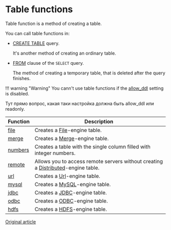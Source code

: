 # Table functions

Table function is a method of creating a table.

You can call table functions in:

* [CREATE TABLE](../create.md) query.

    It's another method of creating an ordinary table.

* [FROM](../select.md#select-from) clause of the `SELECT` query.

    The method of creating a temporary table, that is deleted after the query finishes.

!!! warning "Warning"
    You cann't use table functions if the [allow_ddl](../../operations/settings/permissions_for_queries.md#settings_allow_ddl) setting is disabled.

Тут прямо вопрос, какая таки настройка должна быть allow_ddl или readonly. 

Function | Description
---------|------------
[file](file.md) | Creates a [File](../../operations/table_engines/file.md)-engine table.
[merge](merge.md) | Creates a [Merge](../../operations/table_engines/merge.md)-engine table.
[numbers](numbers.md) | Creates a table with the single column filled with integer numbers.
[remote](remote.md) | Allows you to access remote servers without creating a [Distributed](../../operations/table_engines/distributed.md)-engine table.
[url](url.md) | Creates a [Url](../../operations/table_engines/url.md)-engine table.
[mysql](mysql.md) | Creates a [MySQL](../../operations/table_engines/mysql.md)-engine table.
[jdbc](jdbc.md) | Creates a [JDBC](../../operations/table_engines/jdbc.md)-engine table.
[odbc](odbc.md) | Creates a [ODBC](../../operations/table_engines/odbc.md)-engine table.
[hdfs](hdfs.md) | Creates a [HDFS](../../operations/table_engines/hdfs.md)-engine table.

[Original article](https://clickhouse.yandex/docs/en/query_language/table_functions/) <!--hide-->
